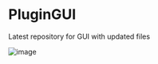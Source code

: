 # PluginGUI
Latest repository for GUI with updated files

![image](https://user-images.githubusercontent.com/43717626/121222065-d5601380-c8a3-11eb-91a7-b018da3e3378.png)
